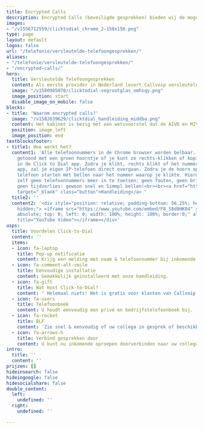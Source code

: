 ```yaml
---
title: Encrypted Calls
description: Encrypted Calls (beveiligde gesprekken) bieden wij de mogelijkheid om uw telefonie te versleutelen en zo uw privacy te waarborgen. Dit doen we door middel van SRTP en TLS.
images:
- "/v1556712559/clicktodial_chrome_2-150x150.png"
type: page
layout: default
logos: false
url: "/telefonie/versleutelde-telefoongesprekken/"
aliases:
- "/telefonie/versleutelde-telefoongesprekken/"
- "/encrypted-calls/"
hero:
  title: Versleutelde Telefoongesprekken
  content: Als eerste provider in Nederland levert Callvoip versleutelde telefoongesprekken. Veiligheid staat bij ons hoog in het vaandel en daarom bieden wij de mogelijkheid om uw telefonie te versleutelen en zo uw privacy te waarborgen. Dit doen we door middel van <b>SRTP</b> en <b>TLS.</b>
  image: "/v1580985070/clicktodial-vegrootglas_omhsqy.png"
  image_position: start
  disable_image_on_mobile: false
blocks:
- title: 'Waarom encrypted calls?'
  image: "/v1582639629/clicktdial_handleiding_middba.png"
  content: Het kabinet is bezig met een wetsvoorstel dat de AIVD en MIVD meer bevoegdheden geeft voor het aftappen van gesprekken. Justitie en veiligheidsdiensten mogen in de huidige wetgeving al internetverkeer aftappen, maar slechts één tap tegelijk te plaatsen. Met dit nieuwe wetsvoorstel mogen justitie en de veiligheidsdiensten in bulk gesprekken aftappen. Dankzij SRTP is het niet meer mogelijk dat gesprekken in bulk worden afgetapt.
  position: image_left
  image_position: end
textblocksfooter:
- title1: Hoe werkt het?
  content1: 'Alle telefoonnummers in de Chrome browser worden belbaar. Nummers worden
    getoond met een groen hoorntje of je kunt ze rechts-klikken of kopiëren en plakken
    in de Click to Dial app. Zodra je klikt, rechts klikt of het nummer plakt in de
    app, zal je eigen IP-telefoon direct overgaan. Zodra je de hoorn opneemt zal de
    telefoon starten met bellen naar het nummer waarop je klikte. Hierdoor hoef je
    zelf geen telefoonnummers meer in te toetsen: geen fouten, geen bril opzetten,
    geen tijdverlies: gewoon snel en Simmpl bellen!<br><br><a href="https://www.callvoip.nl/ondersteuning/integraties/click-to-dial/"
    target="_blank" class="button">Handleiding</a> '
  title2: ''
  content2: '<div style="position: relative; padding-bottom: 56.25%; height: 0; overflow:
    hidden;"> <iframe src="https://www.youtube.com/embed/F8_S8d0HK04" style="position:
    absolute; top: 0; left: 0; width: 100%; height: 100%; border:0;" allowfullscreen
    title="YouTube Video"></iframe></div>'
usps:
  title: Voordelen Click-to-Dial
  content: ''
  items:
  - icon: fa-laptop
    title: Pop-up notificatie
    content: Krijg een melding met naam & telefoonnummer bij inkomende gesprekken.
  - icon: fa-comment-alt-smile
    title: Eenvoudige installatie
    content: Gemakkelijk geïnstalleerd met onze handleiding.
  - icon: fa-gift
    title: Wat kost Click-to-Dial?
    content: " Helemaal niets! Het is gratis voor klanten van Callvoip."
  - icon: fa-users
    title: Telefoonboek
    content: U houdt eenvoudig een privé en bedrijfstelefoonboek bij.
  - icon: fa-rocket
    title: BLF
    content: 'Zie snel & eenvoudig of uw collega in gesprek of beschikbaar is. '
  - icon: fa-arrows-h
    title: Verbind gesprekken door
    content: U kunt nu inkomende oproepen doorverbinden naar uw collega's.
intro:
  title: ''
  content: ''
prijzen: []
hideinsearch: false
hideingoogle: false
hidesocialshare: false
double_content:
  left:
    undefined: ''
  right:
    undefined: ''

---
```


